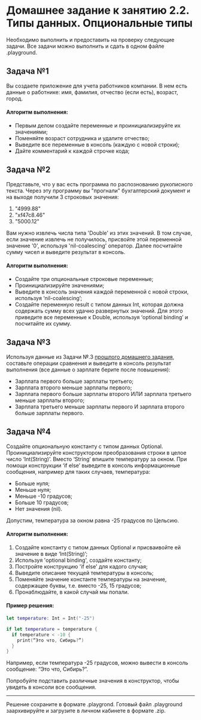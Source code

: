 # Домашнее задание к занятию 2.2. Типы данных. Опциональные типы

Необходимо выполнить и предоставить на проверку следующие задачи. Все задачи можно выполнить и сдать в одном файле .playground.

## Задача №1

Вы создаете приложение для учета работников компании. В нем есть данные о работнике: имя, фамилия, отчество (если есть), возраст, город.

#### Алгоритм выполнения:
* Первым делом создайте переменные и проинициализируйте их значениями;
* Поменяйте возраст сотрудника и удалите отчество;
* Выведите все переменные в консоль (каждую с новой строки);
* Дайте комментарий к каждой строчке кода; 

## Задача №2

Представьте, что у вас есть программа по распознованию рукописного текста. Через эту программу вы "прогнали" бухгалтерский документ и на выходе получили 3 строковых значения:
1. "4999.88"
2. "xf47c8.46"
3. "5000.12"


Вам нужно извлечь числа типа 'Double' из этих значений. В том случае, если значение извлечь не получилось, присвойте этой переменной значение '0', используя 'nil-coalescing' оператор. 
Далее посчитайте сумму чисел и выведите результат в консоль.

#### Алгоритм выполнения:
* Cоздайте три опциональные строковые переменные;
* Проинициализируйте значениями;
* Выведите в консоль значения каждой переменной с новой строки, используя ‘nil-coalescing’;
* Создайте переменную result с типом данных Int, которая должна содержать сумму всех удачно развернутых значений. Для этого приведите все переменные к Double, используя ‘optional binding’ и посчитайте их сумму.

## Задача №3

Используя данные из Задачи №.3 [прошлого домашнего задания](https://github.com/netology-code/bios-homeworks/tree/master/2.1#%D0%B7%D0%B0%D0%B4%D0%B0%D1%87%D0%B0-3), составьте операции сравнения и выведите в консоль результат выполнения (все данные о зарплате берите после повышения):

* Зарплата первого больше зарплаты третьего;
* Зарплата второго меньше зарплаты первого;
* Зарплата первого больше зарплаты второго ИЛИ зарплата третьего меньше зарплаты второго;
* Зарплата третьего меньше зарплаты первого И зарплата второго больше зарплаты первого.

## Задача №4

Создайте опциональную константу с типом данных Optional<Int>. Проинициализируйте конструктором преобразования строки в целое число ‘Int(String)’. Вместо ‘String’ впишите температуру за окном. При помощи конструкции ‘if else’ выведите в консоль информационные сообщения, например для таких случаев, температура:

* Больше нуля;
* Меньше нуля;
* Меньше -10 градусов;
* Больше 10 градусов;
* Нет значения (nil).

Допустим, температура за окном равна -25 градусов по Цельсию.

#### Алгоритм выполнения:

1. Создайте константу с типом данных Optional<String> и присваивойте ей значение в виде ‘Int(String)’;
2. Используя 'optional binding', создайте константу;
3. Постройте конструкцию 'if else' для кадого случая;
4. Выведите описание текущей температуры в консоль;
5. Поменяйте значение константе температуры на значение, содержащее буквы, т.е. вместо -25, 15 градусов;
6. Пронаблюдайте, в какой случай мы попали.

#### Пример решения:

```swift
let temperature: Int = Int("-25")

if let temperature = temperature {
  if temperature < -10 {
    print(“Это что, Сибирь?”)
  }
}
``` 

Например, если температура -25 градусов, можно вывести в консоль сообщение: “Это что, Сибирь?”.

Попробуйте подставить различные значения в конструктор, чтобы увидеть в консоли все сообщения.
_______________

Решение сохраните в формате .playgrond. Готовый файл .playground заархивируйте и загрузите в личном кабинете в формате .zip.
